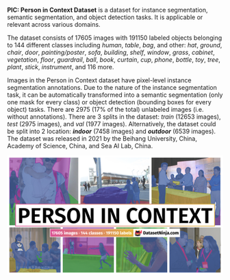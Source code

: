 **PIC: Person in Context Dataset** is a dataset for instance segmentation, semantic segmentation, and object detection tasks. It is applicable or relevant across various domains. 

The dataset consists of 17605 images with 191150 labeled objects belonging to 144 different classes including *human*, *table*, *bag*, and other: *hat*, *ground*, *chair*, *door*, *painting/poster*, *sofa*, *building*, *shelf*, *window*, *grass*, *cabinet*, *vegetation*, *floor*, *guardrail*, *ball*, *book*, *curtain*, *cup*, *phone*, *bottle*, *toy*, *tree*, *plant*, *stick*, *instrument*, and 116 more.

Images in the Person in Context dataset have pixel-level instance segmentation annotations. Due to the nature of the instance segmentation task, it can be automatically transformed into a semantic segmentation (only one mask for every class) or object detection (bounding boxes for every object) tasks. There are 2975 (17% of the total) unlabeled images (i.e. without annotations). There are 3 splits in the dataset: *train* (12653 images), *test* (2975 images), and *val* (1977 images). Alternatively, the dataset could be split into 2 location: ***indoor*** (7458 images) and ***outdoor*** (6539 images). The dataset was released in 2021 by the Beihang University, China, Academy of Science, China, and Sea AI Lab, China.

<img src="https://github.com/dataset-ninja/person-in-context/raw/main/visualizations/poster.png">
